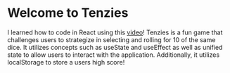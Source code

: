 # Welcome to Tenzies
I learned how to code in React using this [video](https://www.youtube.com/watch?v=bMknfKXIFA8)!
Tenzies is a fun game that challenges users to strategize in selecting and rolling for 10 of the same dice. It utilizes concepts such as useState and useEffect as well as unified state to allow users to interact with the application. Additionally, it utilizes localStorage to store a users high score!

